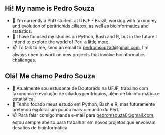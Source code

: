 ## Hi! My name is Pedro Souza

- 🔭 I'm currently a PhD student at UFJF - Brazil, working with taxonomy and evolution of peritrichids ciliates, as well as bioinformatics and statistics.
- 🌱 I have focused my studies on Python, Bash and R, but in the future I intend to explore the world of Perl a little more.
- 📫 To talk to me, send an email to pedromsouza0@gmail.com, I'm always open to work on new projects that involve bioinformatics challenges.

## Olá! Me chamo Pedro Souza

- 🔭 Atualmente sou estudante de Doutorado na UFJF, trabalho com taxonomia e evolução de ciliados peritríquios, além de bioinformática e estatística.  
- 🌱 Tenho focado meus estudo em Python, Bash e R, mas futuramente pretendo explorar um pouco mais o mundo do Perl.
- 📫 Para falar comigo mande e-mail para pedromsouza0@gmail.com, estou sempre aberto para trabalhar em novos projetos que envolvam desafios de bioinformática
